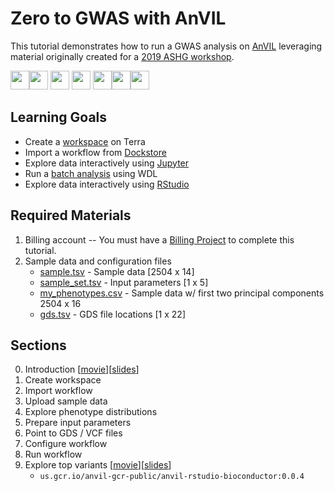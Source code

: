 
# Zero to GWAS with AnVIL

This tutorial demonstrates how to run a GWAS analysis on [AnVIL](https://anvilproject.org) leveraging material originally created for a [2019 ASHG workshop](https://anvil.terra.bio/#workspaces/amp-t2d-op/2019_ASHG_Reproducible_GWAS-V2).

<img src="https://anvilproject.org/static/logo-f572a5fcc603d88700dd44bed44b8830.png" height=30><img src="https://theme.zdassets.com/theme_assets/2378360/7b2886b47ee19caff6ddae04c4cb4f4fbcb24448.png" height=30> <img src="https://pbs.twimg.com/profile_images/825416462747656192/CWnYu9Fe_400x400.jpg" height=30> <img src="https://upload.wikimedia.org/wikipedia/commons/thumb/3/38/Jupyter_logo.svg/1280px-Jupyter_logo.svg.png" height=30> <img src="https://docs.dockstore.org/en/develop/_images/wdl.png" height=30><img src="https://cromwell.readthedocs.io/en/stable/jamie_the_cromwell_pig.png" height=30><img src="https://d33wubrfki0l68.cloudfront.net/62bcc8535a06077094ca3c29c383e37ad7334311/a263f/assets/img/logo.svg" height=30>

## Learning Goals

- Create a [workspace](https://www.youtube.com/watch?v=ONc1Wf7rEuw) on Terra
- Import a workflow from [Dockstore](https://support.terra.bio/hc/en-us/articles/360038137292)
- Explore data interactively using [Jupyter](https://www.youtube.com/watch?v=DbakAsk4-5c)
- Run a [batch analysis](https://support.terra.bio/hc/en-us/articles/360036379771) using WDL
- Explore data interactively using [RStudio](https://github.com/anvilproject/anvil-docker/tree/master/anvil-rstudio-bioconductor)

## Required Materials

1. Billing account -- You must have a [Billing Project](https://support.terra.bio/hc/en-us/articles/360026182251) to complete this tutorial.
2. Sample data and configuration files
    - [sample.tsv](https://drive.google.com/uc?id=1lb3FyEla-zWYois5RUbjwgBkl9m_Hp8S) - Sample data [2504 x 14]
    - [sample_set.tsv](https://drive.google.com/uc?id=1KkzGoqZtovY1k3wXvwgJvL64rz-BwOLE) - Input parameters [1 x 5]
    - [my_phenotypes.csv](https://drive.google.com/uc?id=1DIYoSg3ibq_O8ANGLKws3g8spg1-RCJu) - Sample data w/ first two principal components 2504 x 16
    - [gds.tsv](https://drive.google.com/uc?id=1lVH1bMhW04qX19TSEToYkGSE88QARc39) - GDS file locations [1 x 22]

## Sections

0. Introduction [[movie](https://drive.google.com/uc?id=1dO4xsI6FDC7VMmGIs3APvP4BmxgZEAAd)][[slides](https://docs.google.com/presentation/d/1eOk8Rq7gJP3aCheOZvBRH4fxxF9q9LbH1Ukb034hEv8)]
1. Create workspace
1. Import workflow
1. Upload sample data
1. Explore phenotype distributions
1. Prepare input parameters
1. Point to GDS / VCF files
1. Configure workflow
1. Run workflow
1. Explore top variants [[movie](https://drive.google.com/uc?id=1GdJeq2lrlQv0Ba44q3E74_dPdmdkeJO5)][[slides](https://docs.google.com/presentation/d/1ezmW_hRlq9gcQO3DQcTtOCvFsuZHbxiXxOre3955LJI)]
    - `us.gcr.io/anvil-gcr-public/anvil-rstudio-bioconductor:0.0.4`

